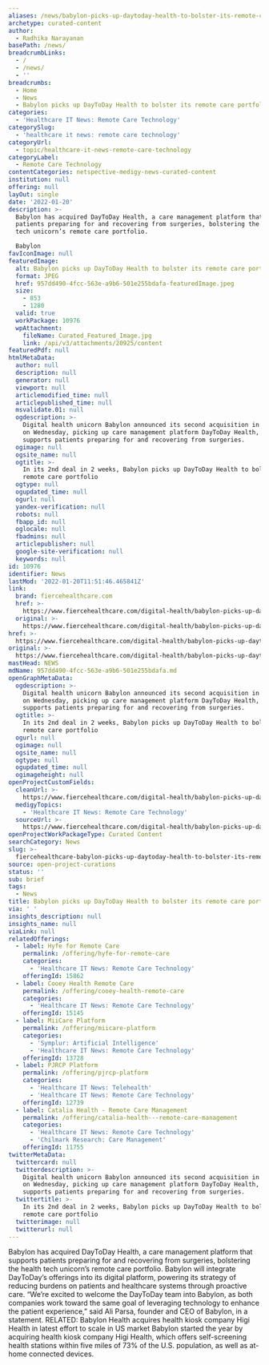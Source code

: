```yaml
---
aliases: /news/babylon-picks-up-daytoday-health-to-bolster-its-remote-care-portfolio
archetype: curated-content
author:
  - Radhika Narayanan
basePath: /news/
breadcrumbLinks:
  - /
  - /news/
  - ''
breadcrumbs:
  - Home
  - News
  - Babylon picks up DayToDay Health to bolster its remote care portfolio
categories:
  - 'Healthcare IT News: Remote Care Technology'
categorySlug:
  - 'healthcare it news: remote care technology'
categoryUrl:
  - topic/healthcare-it-news-remote-care-technology
categoryLabel:
  - Remote Care Technology
contentCategories: netspective-medigy-news-curated-content
institution: null
offering: null
layOut: single
date: '2022-01-20'
description: >-
  Babylon has acquired DayToDay Health, a care management platform that supports
  patients preparing for and recovering from surgeries, bolstering the health
  tech unicorn’s remote care portfolio.

  Babylon
favIconImage: null
featuredImage:
  alt: Babylon picks up DayToDay Health to bolster its remote care portfolio
  format: JPEG
  href: 957dd490-4fcc-563e-a9b6-501e255bdafa-featuredImage.jpeg
  size:
    - 853
    - 1280
  valid: true
  workPackage: 10976
  wpAttachment:
    fileName: Curated_Featured_Image.jpg
    link: /api/v3/attachments/20925/content
featuredPdf: null
htmlMetaData:
  author: null
  description: null
  generator: null
  viewport: null
  articlemodified_time: null
  articlepublished_time: null
  msvalidate.01: null
  ogdescription: >-
    Digital health unicorn Babylon announced its second acquisition in two weeks
    on Wednesday, picking up care management platform DayToDay Health, which
    supports patients preparing for and recovering from surgeries.
  ogimage: null
  ogsite_name: null
  ogtitle: >-
    In its 2nd deal in 2 weeks, Babylon picks up DayToDay Health to bolster its
    remote care portfolio
  ogtype: null
  ogupdated_time: null
  ogurl: null
  yandex-verification: null
  robots: null
  fbapp_id: null
  oglocale: null
  fbadmins: null
  articlepublisher: null
  google-site-verification: null
  keywords: null
id: 10976
identifier: News
lastMod: '2022-01-20T11:51:46.465841Z'
link:
  brand: fiercehealthcare.com
  href: >-
    https://www.fiercehealthcare.com/digital-health/babylon-picks-up-daytoday-health-surgical-care-management-platform-to-bolster-its
  original: >-
    https://www.fiercehealthcare.com/digital-health/babylon-picks-up-daytoday-health-surgical-care-management-platform-to-bolster-its
href: >-
  https://www.fiercehealthcare.com/digital-health/babylon-picks-up-daytoday-health-surgical-care-management-platform-to-bolster-its
original: >-
  https://www.fiercehealthcare.com/digital-health/babylon-picks-up-daytoday-health-surgical-care-management-platform-to-bolster-its
mastHead: NEWS
mdName: 957dd490-4fcc-563e-a9b6-501e255bdafa.md
openGraphMetaData:
  ogdescription: >-
    Digital health unicorn Babylon announced its second acquisition in two weeks
    on Wednesday, picking up care management platform DayToDay Health, which
    supports patients preparing for and recovering from surgeries.
  ogtitle: >-
    In its 2nd deal in 2 weeks, Babylon picks up DayToDay Health to bolster its
    remote care portfolio
  ogurl: null
  ogimage: null
  ogsite_name: null
  ogtype: null
  ogupdated_time: null
  ogimageheight: null
openProjectCustomFields:
  cleanUrl: >-
    https://www.fiercehealthcare.com/digital-health/babylon-picks-up-daytoday-health-surgical-care-management-platform-to-bolster-its
  medigyTopics:
    - 'Healthcare IT News: Remote Care Technology'
  sourceUrl: >-
    https://www.fiercehealthcare.com/digital-health/babylon-picks-up-daytoday-health-surgical-care-management-platform-to-bolster-its
openProjectWorkPackageType: Curated Content
searchCategory: News
slug: >-
  fiercehealthcare-babylon-picks-up-daytoday-health-to-bolster-its-remote-care-portfolio
source: open-project-curations
status: ''
sub: brief
tags:
  - News
title: Babylon picks up DayToDay Health to bolster its remote care portfolio
via: ' '
insights_description: null
insights_name: null
viaLink: null
relatedOfferings:
  - label: Hyfe for Remote Care
    permalink: /offering/hyfe-for-remote-care
    categories:
      - 'Healthcare IT News: Remote Care Technology'
    offeringId: 15862
  - label: Cooey Health Remote Care
    permalink: /offering/cooey-health-remote-care
    categories:
      - 'Healthcare IT News: Remote Care Technology'
    offeringId: 15145
  - label: MiiCare Platform
    permalink: /offering/miicare-platform
    categories:
      - 'Symplur: Artificial Intelligence'
      - 'Healthcare IT News: Remote Care Technology'
    offeringId: 13728
  - label: PJRCP Platform
    permalink: /offering/pjrcp-platform
    categories:
      - 'Healthcare IT News: Telehealth'
      - 'Healthcare IT News: Remote Care Technology'
    offeringId: 12739
  - label: Catalia Health - Remote Care Management
    permalink: /offering/catalia-health---remote-care-management
    categories:
      - 'Healthcare IT News: Remote Care Technology'
      - 'Chilmark Research: Care Management'
    offeringId: 11755
twitterMetaData:
  twittercard: null
  twitterdescription: >-
    Digital health unicorn Babylon announced its second acquisition in two weeks
    on Wednesday, picking up care management platform DayToDay Health, which
    supports patients preparing for and recovering from surgeries.
  twittertitle: >-
    In its 2nd deal in 2 weeks, Babylon picks up DayToDay Health to bolster its
    remote care portfolio
  twitterimage: null
  twitterurl: null
---
```

<p>Babylon has acquired DayToDay Health, a care management platform that supports patients preparing for and recovering from surgeries, bolstering the health tech unicorn’s remote care portfolio.
Babylon will integrate DayToDay’s offerings into its digital platform, powering its strategy of reducing burdens on patients and healthcare systems through proactive care.
“We’re excited to welcome the DayToDay team into Babylon, as both companies work toward the same goal of leveraging technology to enhance the patient experience,” said Ali Parsa, founder and CEO of Babylon, in a statement.
RELATED: Babylon Health acquires health kiosk company Higi Health in latest effort to scale in US market
Babylon started the year by acquiring health kiosk company Higi Health, which offers self-screening health stations within five miles of 73% of the U.S. population, as well as at-home connected devices.</p>